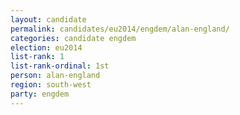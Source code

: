 ```yaml
---
layout: candidate
permalink: candidates/eu2014/engdem/alan-england/
categories: candidate engdem
election: eu2014
list-rank: 1
list-rank-ordinal: 1st
person: alan-england
region: south-west
party: engdem
---
```

